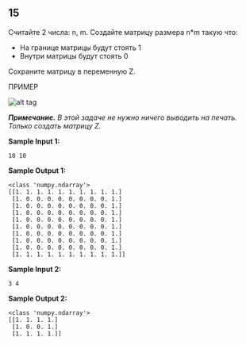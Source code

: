 ## 15

Считайте 2 числа: n, m.
Создайте матрицу размера n*m такую что:

-    На границе матрицы будут стоять 1
-    Внутри матрицы будут стоять 0

Сохраните матрицу в переменную Z.

ПРИМЕР

![alt tag](https://github.com/Xelerezex/learning-space/tree/learning-space/stepik-courses/stepik-practice-python-math/5-week-2-vectors-%26-matrix/6.4-numpy-11-20/step-8/Source/1.png)


***Примечание.*** _В этой задаче не нужно ничего выводить на печать. Только создать матрицу Z._

**Sample Input 1:**

```commandline
10 10
```

**Sample Output 1:**

```commandline
<class 'numpy.ndarray'>
[[1. 1. 1. 1. 1. 1. 1. 1. 1. 1.]
 [1. 0. 0. 0. 0. 0. 0. 0. 0. 1.]
 [1. 0. 0. 0. 0. 0. 0. 0. 0. 1.]
 [1. 0. 0. 0. 0. 0. 0. 0. 0. 1.]
 [1. 0. 0. 0. 0. 0. 0. 0. 0. 1.]
 [1. 0. 0. 0. 0. 0. 0. 0. 0. 1.]
 [1. 0. 0. 0. 0. 0. 0. 0. 0. 1.]
 [1. 0. 0. 0. 0. 0. 0. 0. 0. 1.]
 [1. 0. 0. 0. 0. 0. 0. 0. 0. 1.]
 [1. 1. 1. 1. 1. 1. 1. 1. 1. 1.]]
```

**Sample Input 2:**

```commandline
3 4
```

**Sample Output 2:**

```commandline
<class 'numpy.ndarray'>
[[1. 1. 1. 1.]
 [1. 0. 0. 1.]
 [1. 1. 1. 1.]]
```
